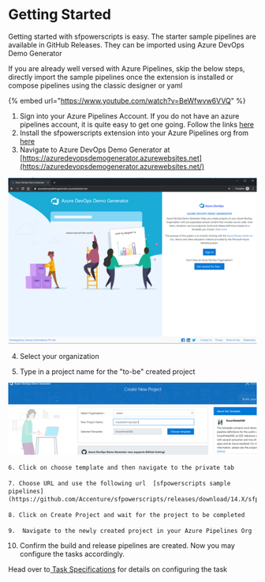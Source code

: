 # Getting Started

Getting started with sfpowerscripts is easy.  The starter sample pipelines are available in GitHub Releases. They can be imported using Azure DevOps Demo Generator

If you are already well versed  with Azure Pipelines, skip the below steps, directly import the sample pipelines once the extension is installed or compose pipelines using the classic designer or yaml 

{% embed url="https://www.youtube.com/watch?v=BeWfwvw6VVQ" %}

1. Sign into your Azure Pipelines Account. If you do not have an azure pipelines account, it is quite easy to get one going. Follow the links [here](https://azure.microsoft.com/en-au/services/devops/) 
2. Install the sfpowerscripts extension into your Azure Pipelines org from [here](https://marketplace.visualstudio.com/items?itemName=AzlamSalam.sfpowerscripts) 
3.  Navigate to Azure DevOps Demo Generator at [https://azuredevopsdemogenerator.azurewebsites.net](https://azuredevopsdemogenerator.azurewebsites.net/)

![](../.gitbook/assets/azure-devops-demo-generator.png)

  4. Select your organization

  5. Type in a project name for the "to-be" created project

![](../.gitbook/assets/create-new-project.png)

    6. Click on choose template and then navigate to the private tab

    7. Choose URL and use the following url  [sfpowerscripts sample pipelines](https://github.com/Accenture/sfpowerscripts/releases/download/14.X/sfpowerscripts_sample_pipelines.zip)

    8. Click on Create Project and wait for the project to be completed

    9.  Navigate to the newly created project in your Azure Pipelines Org

  10. Confirm the build and release pipelines are created. Now you may configure the tasks accordingly.

Head over to[ Task Specifications](task-specifications/) for details on configuring the task  


